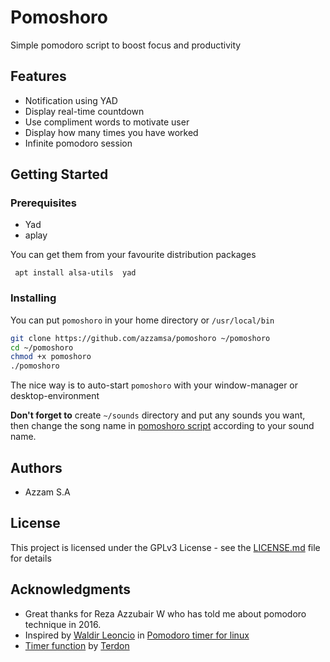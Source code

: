 # Pomoshoro

Simple pomodoro script to boost focus and productivity

## Features

- Notification using YAD
- Display real-time countdown
- Use compliment words to motivate user
- Display how many times you have worked
- Infinite pomodoro session

## Getting Started

### Prerequisites

- Yad
- aplay

You can get them from your favourite distribution packages

```
 apt install alsa-utils  yad
```

### Installing

You can put `pomoshoro` in your home directory or `/usr/local/bin`

``` bash
git clone https://github.com/azzamsa/pomoshoro ~/pomoshoro
cd ~/pomoshoro
chmod +x pomoshoro
./pomoshoro
```

The nice way is to auto-start `pomoshoro` with your window-manager or desktop-environment

**Don't forget to** create `~/sounds` directory and put any sounds you want, then change the song name in [pomoshoro script](https://github.com/azzamsa/pomoshoro/blob/6d9860d3f98c620e591ad6b559f6e8268f660136/pomoshoro#L16) according to your sound name.

## Authors

- Azzam S.A

## License

This project is licensed under the GPLv3 License - see the [LICENSE.md](LICENSE.md) file for details

## Acknowledgments

- Great thanks for Reza Azzubair W who has told me about pomodoro technique in 2016.
- Inspired by [Waldir Leoncio](https://superuser.com/users/120246/waldir-leoncio) in [Pomodoro timer for linux](https://superuser.com/questions/224265/pomodoro-timer-for-linux#669811)
- [Timer function](https://superuser.com/questions/611538/is-there-a-way-to-display-a-countdown-or-stopwatch-timer-in-a-terminal#611582) by [Terdon](https://superuser.com/users/151431/terdon)
